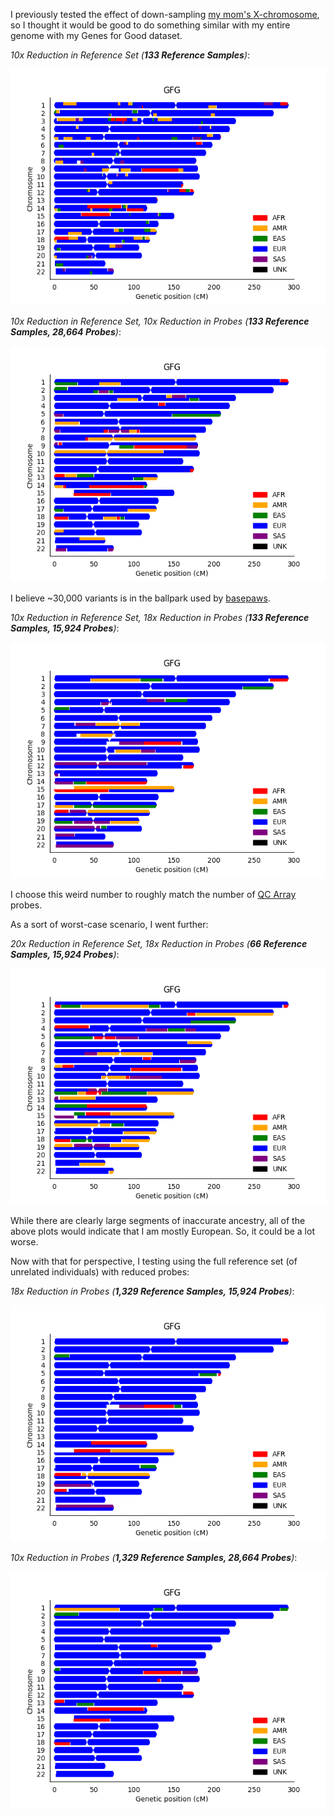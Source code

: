 I previously tested the effect of down-sampling [my mom's X-chromosome](https://github.com/cwarden45/DTC_Scripts/blob/master/23andMe/Ancestry_plus_1000_Genomes/README.md), so I thought it would be good to do something similar with my entire genome with my Genes for Good dataset.

*10x Reduction in Reference Set (**133 Reference Samples**)*:

![10x-down ref](GFG_Ref-10x.png "10x-down ref")

*10x Reduction in Reference Set, 10x Reduction in Probes (**133 Reference Samples, 28,664 Probes**)*:

![10x-down ref 10x-down probe](GFG_Ref-10x_Probe-10x.png "10x-down ref, 10x-down probe")

I believe ~30,000 variants is in the ballpark used by [basepaws](https://github.com/cwarden45/Bastu_Cat_Genome/tree/master/Basepaws_Notes).

*10x Reduction in Reference Set, 18x Reduction in Probes (**133 Reference Samples, 15,924 Probes**)*:

![10x-down ref 18x-down probe](GFG_Ref-10x_Probe-18x.png "10x-down ref, 18x-down probe")

I choose this weird number to roughly match the number of [QC Array](https://www.illumina.com/products/by-type/microarray-kits/infinium-qc.html) probes.

As a sort of worst-case scenario, I went further:

*20x Reduction in Reference Set, 18x Reduction in Probes (**66 Reference Samples, 15,924 Probes**)*:

![20x-down ref 18x-down probe](GFG_Ref-20x_Probe-18x.png "20x-down ref, 18x-down probe")

While there are clearly large segments of inaccurate ancestry, all of the above plots would indicate that I am mostly European.  So, it could be a lot worse.

Now with that for perspective, I testing using the full reference set (of unrelated individuals) with reduced probes:

*18x Reduction in Probes (**1,329 Reference Samples, 15,924 Probes**)*:

![18x-down probe](GFG_Probe-18x.png "18x-down probe")

*10x Reduction in Probes (**1,329 Reference Samples, 28,664 Probes**)*:

![10x-down probe](GFG_Probe-10x.png "10x-down probe")
